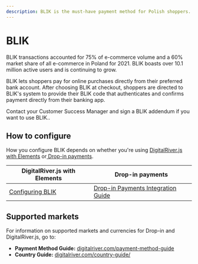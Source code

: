 ```yaml
---
description: BLIK is the must-have payment method for Polish shoppers.
---
```


# BLIK

BLIK transactions accounted for 75% of e-commerce volume and a 60% market share of all e-commerce in Poland for 2021. BLIK boasts over 10.1 million active users and is continuing to grow.

BLIK lets shoppers pay for online purchases directly from their preferred bank account. After choosing BLIK at checkout, shoppers are directed to BLIK's system to provide their BLIK code that authenticates and confirms payment directly from their banking app.

Contact your Customer Success Manager and sign a BLIK addendum if you want to use BLIK..

## How to configure

How you configure BLIK depends on whether you're using [DigitalRiver.js with Elements](../payments-solutions/digitalriver.js/) or[ Drop-in payments](../payments-solutions/drop-in/).&#x20;

| DigitalRiver.js with Elements                                                                 | Drop-in payments                                                                                 |
| --------------------------------------------------------------------------------------------- | ------------------------------------------------------------------------------------------------ |
| [Configuring BLIK](../payments-solutions/digitalriver.js/payment-methods/configuring-blik.md) | [Drop-in Payments Integration Guide](../payments-solutions/drop-in/drop-in-integration-guide.md) |

## Supported markets

For information on supported markets and currencies for Drop-in and DigitalRiver.js, go to:&#x20;

* **Payment Method Guide:** [digitalriver.com/payment-method-guide](https://www.digitalriver.com/payment-method/blik/)
* **Country Guide:** [digitalriver.com/country-guide/](https://www.digitalriver.com/country-guide/)
